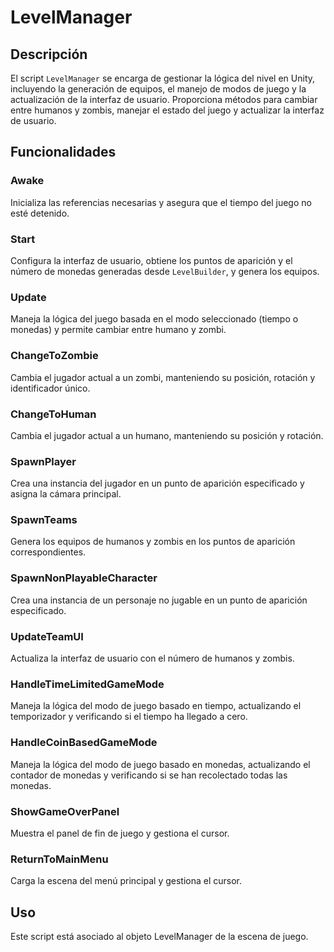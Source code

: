 # LevelManager

## Descripción
El script `LevelManager` se encarga de gestionar la lógica del nivel en Unity, incluyendo la generación de equipos, el manejo de modos de juego y la actualización de la interfaz de usuario. Proporciona métodos para cambiar entre humanos y zombis, manejar el estado del juego y actualizar la interfaz de usuario.

## Funcionalidades

### Awake
Inicializa las referencias necesarias y asegura que el tiempo del juego no esté detenido.

### Start
Configura la interfaz de usuario, obtiene los puntos de aparición y el número de monedas generadas desde `LevelBuilder`, y genera los equipos.

### Update
Maneja la lógica del juego basada en el modo seleccionado (tiempo o monedas) y permite cambiar entre humano y zombi.

### ChangeToZombie
Cambia el jugador actual a un zombi, manteniendo su posición, rotación y identificador único.

### ChangeToHuman
Cambia el jugador actual a un humano, manteniendo su posición y rotación.

### SpawnPlayer
Crea una instancia del jugador en un punto de aparición especificado y asigna la cámara principal.

### SpawnTeams
Genera los equipos de humanos y zombis en los puntos de aparición correspondientes.

### SpawnNonPlayableCharacter
Crea una instancia de un personaje no jugable en un punto de aparición especificado.

### UpdateTeamUI
Actualiza la interfaz de usuario con el número de humanos y zombis.

### HandleTimeLimitedGameMode
Maneja la lógica del modo de juego basado en tiempo, actualizando el temporizador y verificando si el tiempo ha llegado a cero.

### HandleCoinBasedGameMode
Maneja la lógica del modo de juego basado en monedas, actualizando el contador de monedas y verificando si se han recolectado todas las monedas.

### ShowGameOverPanel
Muestra el panel de fin de juego y gestiona el cursor.

### ReturnToMainMenu
Carga la escena del menú principal y gestiona el cursor.

## Uso
Este script está asociado al objeto LevelManager de la escena de juego.
